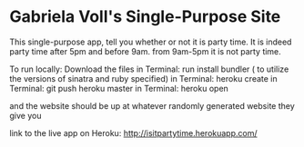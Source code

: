# Gabriela Voll's Single-Purpose Site

This single-purpose app, tell you whether or not it is party time. It is indeed party time after 5pm and before 9am. from 9am-5pm it is not party time. 

To run locally: 
Download the files
in Terminal: run install bundler ( to utilize the versions of sinatra and ruby specified)
in Terminal: heroku create
in Terminal: git push heroku master
in Terminal: heroku open 

and the website should be up at whatever randomly generated website they give you 


link to the live app on Heroku: http://isitpartytime.herokuapp.com/
